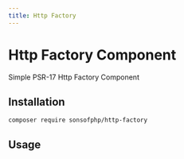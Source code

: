 ```yaml
---
title: Http Factory
---
```


# Http Factory Component

Simple PSR-17 Http Factory Component

## Installation

```shell
composer require sonsofphp/http-factory
```

## Usage
